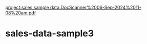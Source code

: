 [project:sales sample data.DocScanner%2006-Sep-2024%2011-08%20am.pdf](https://github.com/Uthramariappan/sales-data-sample3/blob/main/DocScanner%2006-Sep-2024%2011-08%20am.pdf)
# sales-data-sample3
